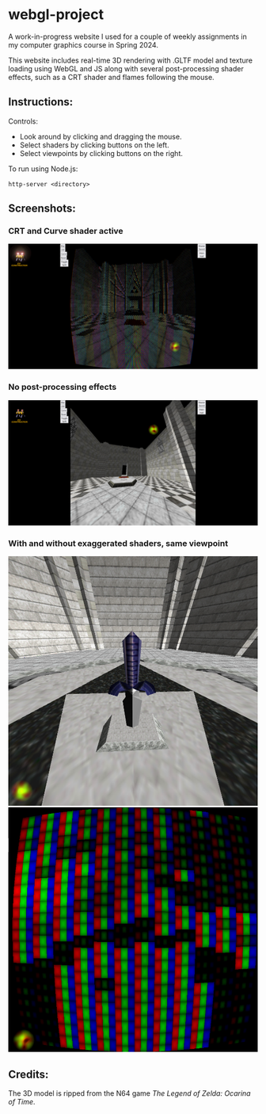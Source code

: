 # webgl-project

A work-in-progress website I used for a couple of weekly assignments in my computer graphics course in Spring 2024.

This website includes real-time 3D rendering with .GLTF model and texture loading using WebGL and JS along with several post-processing shader effects, such as a CRT shader and flames following the mouse.

## Instructions:

Controls:
 - Look around by clicking and dragging the mouse.
 - Select shaders by clicking buttons on the left.
 - Select viewpoints by clicking buttons on the right.

To run using Node.js:
```
http-server <directory>
```

## Screenshots:
### CRT and Curve shader active
![CRT and Curve shader active](visuals/Screenshot_1.png)
### No post-processing effects
![No post-processing effects](visuals/Screenshot_2.png)
### With and without exaggerated shaders, same viewpoint
![Without exaggerated shaders](visuals/Screenshot_3.png)
![With without exaggerated shaders](visuals/Screenshot_4.png)

## Credits:
The 3D model is ripped from the N64 game *The Legend of Zelda: Ocarina of Time*.
